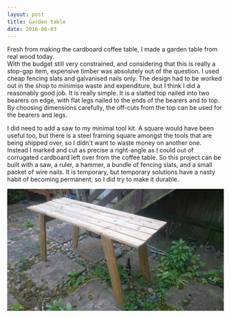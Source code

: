 ```yaml
---
layout: post
title: Garden table
date: 2016-06-03
---
```

Fresh from making the cardboard coffee table, I made a garden table from real wood today.  
With the budget still very constrained, and considering that this is really a stop-gap item, 
expensive timber was absolutely out of the question.  I used cheap fencing slats and galvanised
nails only.  The design had to be worked out in the shop to minimise waste and expenditure, 
but I think I did a reasonably good job.  It is really simple.  It is a slatted top nailed 
into two bearers on edge, with flat legs nailed to the ends of the bearers and to top.
By choosing dimensions carefully, the off-cuts from the top can be used for the bearers and
legs.

I did need to add a saw to my minimal tool kit.  A square would have been useful too, but
there is a steel framing square amongst the tools that are being shipped over, so I didn't
want to waste money on another one.  Instead I marked and cut as precise a right-angle as I 
could out of corrugated cardboard left over from the coffee table.  So this project can be
built with a saw, a ruler, a hammer, a bundle of fencing slats, and a small packet of wire
nails.  It is temporary, but temporary solutions have a nasty habit of becoming permanent, so
I did try to make it durable.

![Garden table](/assets/DSC_0049.JPG)
